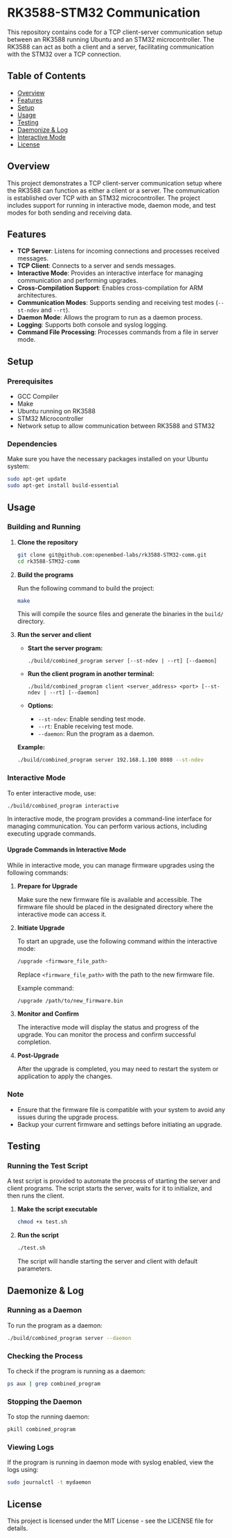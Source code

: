# RK3588-STM32 Communication

This repository contains code for a TCP client-server communication setup between an RK3588 running Ubuntu and an STM32 microcontroller. The RK3588 can act as both a client and a server, facilitating communication with the STM32 over a TCP connection.

## Table of Contents

- [Overview](#overview)
- [Features](#features)
- [Setup](#setup)
- [Usage](#usage)
- [Testing](#testing)
- [Daemonize & Log](#daemonize--log)
- [Interactive Mode](#interactive-mode)
- [License](#license)

## Overview

This project demonstrates a TCP client-server communication setup where the RK3588 can function as either a client or a server. The communication is established over TCP with an STM32 microcontroller. The project includes support for running in interactive mode, daemon mode, and test modes for both sending and receiving data.

## Features

- **TCP Server**: Listens for incoming connections and processes received messages.
- **TCP Client**: Connects to a server and sends messages.
- **Interactive Mode**: Provides an interactive interface for managing communication and performing upgrades.
- **Cross-Compilation Support**: Enables cross-compilation for ARM architectures.
- **Communication Modes**: Supports sending and receiving test modes (`--st-ndev` and `--rt`).
- **Daemon Mode**: Allows the program to run as a daemon process.
- **Logging**: Supports both console and syslog logging.
- **Command File Processing**: Processes commands from a file in server mode.

## Setup

### Prerequisites

- GCC Compiler
- Make
- Ubuntu running on RK3588
- STM32 Microcontroller
- Network setup to allow communication between RK3588 and STM32

### Dependencies

Make sure you have the necessary packages installed on your Ubuntu system:

```sh
sudo apt-get update
sudo apt-get install build-essential
```

## Usage

### Building and Running

1. **Clone the repository**

   ```sh
   git clone git@github.com:openembed-labs/rk3588-STM32-comm.git
   cd rk3588-STM32-comm
   ```

2. **Build the programs**

   Run the following command to build the project:

   ```sh
   make
   ```

   This will compile the source files and generate the binaries in the `build/` directory.

3. **Run the server and client**

   - **Start the server program:**

     ```
     ./build/combined_program server [--st-ndev | --rt] [--daemon]
     ```

   - **Run the client program in another terminal:**

     ```
     ./build/combined_program client <server_address> <port> [--st-ndev | --rt] [--daemon]
     ```

   - **Options:**

     - `--st-ndev`: Enable sending test mode.
     - `--rt`: Enable receiving test mode.
     - `--daemon`: Run the program as a daemon.

   **Example:**

   ```sh
   ./build/combined_program server 192.168.1.100 8080 --st-ndev
   ```

### Interactive Mode

To enter interactive mode, use:

```sh
./build/combined_program interactive
```

In interactive mode, the program provides a command-line interface for managing communication. You can perform various actions, including executing upgrade commands.

#### Upgrade Commands in Interactive Mode

While in interactive mode, you can manage firmware upgrades using the following commands:

1. **Prepare for Upgrade**

   Make sure the new firmware file is available and accessible. The firmware file should be placed in the designated directory where the interactive mode can access it.

2. **Initiate Upgrade**

   To start an upgrade, use the following command within the interactive mode:

   ```sh
   /upgrade <firmware_file_path>
   ```

   Replace `<firmware_file_path>` with the path to the new firmware file.

   Example command:

   ```sh
   /upgrade /path/to/new_firmware.bin
   ```

3. **Monitor and Confirm**

   The interactive mode will display the status and progress of the upgrade. You can monitor the process and confirm successful completion.

4. **Post-Upgrade**

   After the upgrade is completed, you may need to restart the system or application to apply the changes.

### Note

- Ensure that the firmware file is compatible with your system to avoid any issues during the upgrade process.
- Backup your current firmware and settings before initiating an upgrade.

## Testing

### Running the Test Script

A test script is provided to automate the process of starting the server and client programs. The script starts the server, waits for it to initialize, and then runs the client.

1. **Make the script executable**

   ```sh
   chmod +x test.sh
   ```

2. **Run the script**

   ```sh
   ./test.sh
   ```

   The script will handle starting the server and client with default parameters.

## Daemonize & Log

### Running as a Daemon

To run the program as a daemon:

```sh
./build/combined_program server --daemon
```

### Checking the Process

To check if the program is running as a daemon:

```sh
ps aux | grep combined_program
```

### Stopping the Daemon

To stop the running daemon:

```sh
pkill combined_program
```

### Viewing Logs

If the program is running in daemon mode with syslog enabled, view the logs using:

```sh
sudo journalctl -t mydaemon
```

## License

This project is licensed under the MIT License - see the LICENSE file for details.
